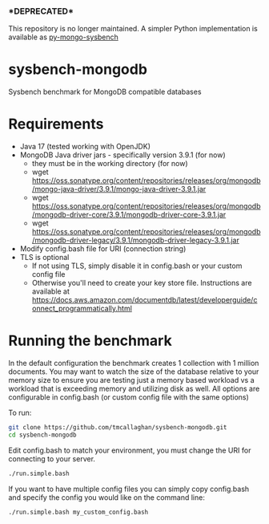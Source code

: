 <h3>*DEPRECATED*</h3>

This repository is no longer maintained. A simpler Python implementation is available as [py-mongo-sysbench](https://github.com/tmcallaghan/py-mongo-sysbench)


sysbench-mongodb
================

Sysbench benchmark for MongoDB compatible databases


Requirements
=====================

* Java 17 (tested working with OpenJDK)
* MongoDB Java driver jars - specifically version 3.9.1 (for now)
  * they must be in the working directory (for now)
  * wget https://oss.sonatype.org/content/repositories/releases/org/mongodb/mongo-java-driver/3.9.1/mongo-java-driver-3.9.1.jar
  * wget https://oss.sonatype.org/content/repositories/releases/org/mongodb/mongodb-driver-core/3.9.1/mongodb-driver-core-3.9.1.jar
  * wget https://oss.sonatype.org/content/repositories/releases/org/mongodb/mongodb-driver-legacy/3.9.1/mongodb-driver-legacy-3.9.1.jar
* Modify config.bash file for URI (connection string)
* TLS is optional
  * If not using TLS, simply disable it in config.bash or your custom config file
  * Otherwise you'll need to create your key store file. Instructions are available at https://docs.aws.amazon.com/documentdb/latest/developerguide/connect_programmatically.html


Running the benchmark
=====================

In the default configuration the benchmark creates 1 collection with 1 million documents. You may want to watch the size of the database relative to your memory size to ensure you are testing just a memory based workload vs a workload that is exceeding memory and utilizing disk as well. All options are configurable in config.bash (or custom config file with the same options)

To run:

```bash
git clone https://github.com/tmcallaghan/sysbench-mongodb.git
cd sysbench-mongodb

```

Edit config.bash to match your environment, you must change the URI for connecting to your server.

```bash
./run.simple.bash

```

If you want to have multiple config files you can simply copy config.bash and specify the config you would like on the command line:

```bash
./run.simple.bash my_custom_config.bash

```
